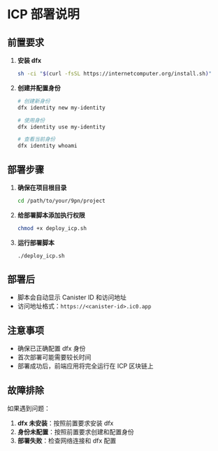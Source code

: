 # ICP 部署说明

## 前置要求

1. **安装 dfx**
   ```bash
   sh -ci "$(curl -fsSL https://internetcomputer.org/install.sh)"
   ```

2. **创建并配置身份**
   ```bash
   # 创建新身份
   dfx identity new my-identity
   
   # 使用身份
   dfx identity use my-identity
   
   # 查看当前身份
   dfx identity whoami
   ```

## 部署步骤

1. **确保在项目根目录**
   ```bash
   cd /path/to/your/9pn/project
   ```

2. **给部署脚本添加执行权限**
   ```bash
   chmod +x deploy_icp.sh
   ```

3. **运行部署脚本**
   ```bash
   ./deploy_icp.sh
   ```

## 部署后

- 脚本会自动显示 Canister ID 和访问地址
- 访问地址格式：`https://<canister-id>.ic0.app`

## 注意事项

- 确保已正确配置 dfx 身份
- 首次部署可能需要较长时间
- 部署成功后，前端应用将完全运行在 ICP 区块链上

## 故障排除

如果遇到问题：

1. **dfx 未安装**：按照前置要求安装 dfx
2. **身份未配置**：按照前置要求创建和配置身份
3. **部署失败**：检查网络连接和 dfx 配置 